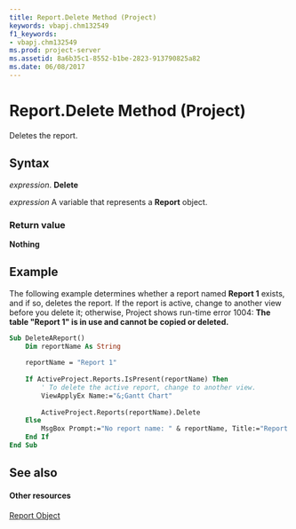 ```yaml
---
title: Report.Delete Method (Project)
keywords: vbapj.chm132549
f1_keywords:
- vbapj.chm132549
ms.prod: project-server
ms.assetid: 8a6b35c1-8552-b1be-2823-913790825a82
ms.date: 06/08/2017
---
```



# Report.Delete Method (Project)
Deletes the report.

## Syntax

 _expression_. **Delete**

 _expression_ A variable that represents a **Report** object.


### Return value

 **Nothing**


## Example

The following example determines whether a report named  **Report 1** exists, and if so, deletes the report. If the report is active, change to another view before you delete it; otherwise, Project shows run-time error 1004: **The table "Report 1" is in use and cannot be copied or deleted.**


```vb
Sub DeleteAReport()
    Dim reportName As String
    
    reportName = "Report 1"
    
    If ActiveProject.Reports.IsPresent(reportName) Then
        ' To delete the active report, change to another view.
        ViewApplyEx Name:="&;Gantt Chart"
        
        ActiveProject.Reports(reportName).Delete
    Else
        MsgBox Prompt:="No report name: " & reportName, Title:="Report delete error"
    End If
End Sub
```


## See also


#### Other resources


[Report Object](report-object-project.md)
